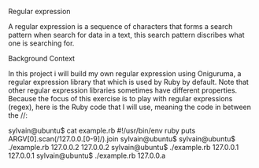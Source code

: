 Regular expression

A regular expression is a sequence of characters that forms a search pattern when search for data in a text,
this search pattern discribes what one is searching for.

Background Context

In this project i will build my own regular expression using Oniguruma, a regular expression library that which is used by Ruby by default. Note that other regular expression libraries sometimes have different properties. 
Because the focus of this exercise is to play with regular expressions (regex), here is the Ruby code that I will use, meaning the code in between the //:

sylvain@ubuntu$ cat example.rb
#!/usr/bin/env ruby
puts ARGV[0].scan(/127.0.0.[0-9]/).join
sylvain@ubuntu$
sylvain@ubuntu$ ./example.rb 127.0.0.2
127.0.0.2
sylvain@ubuntu$ ./example.rb 127.0.0.1
127.0.0.1
sylvain@ubuntu$ ./example.rb 127.0.0.a
